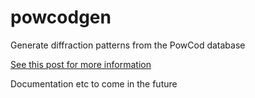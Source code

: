 # powcodgen
 Generate diffraction patterns from the PowCod database

[See this post for more information](https://mspillman.github.io/blog/posts/2023-09-08-Generating-synthetic-PXRD-data.html#introduction)

Documentation etc to come in the future
